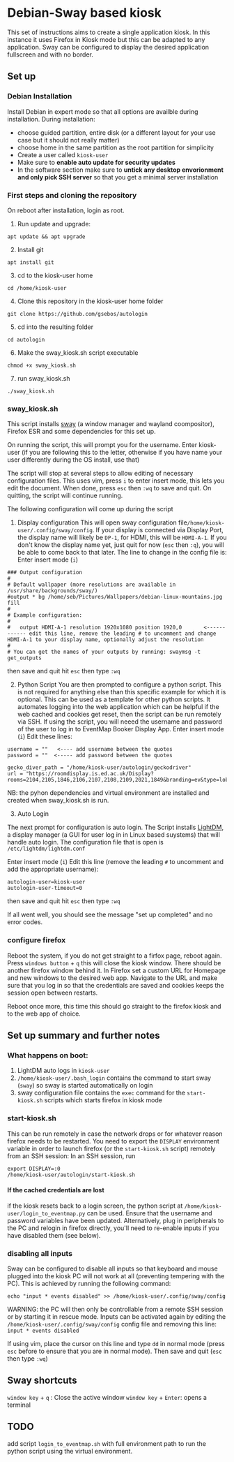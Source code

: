 # Debian-Sway based kiosk

This set of instructions aims to create a single application kiosk. In this instance it uses Firefox in Kiosk mode but this can be adapted to any application. Sway can be configured to display the desired application fullscreen and with no border.

## Set up

### Debian Installation

Install Debian in expert mode so that all options are availble during installation. During installation:
- choose guided partition, entire disk (or a different layout for your use case but it should not really matter)
- choose home in the same partition as the root partition for simplicity
- Create a user called `kiosk-user`
- Make sure to **enable auto update for security updates**
- In the software section make sure to **untick any desktop envorionment and only pick SSH server** so that you get a minimal server installation

### First steps and cloning the repository

On reboot after installation, login as root.

1. Run update and upgrade:
```
apt update && apt upgrade
```
2. Install git
```
apt install git
```
3. cd to the kiosk-user home
```
cd /home/kiosk-user
```
4. Clone this repository in the kiosk-user home folder
```
git clone https://github.com/gsebos/autologin
```  
5. cd into the resulting folder
```
cd autologin
```
6. Make the sway_kiosk.sh script executable
```
chmod +x sway_kiosk.sh
```
7. run sway_kiosk.sh 
```
./sway_kiosk.sh
```

### sway_kiosk.sh

This script installs [sway](https://swaywm.org/) (a window manager and wayland coompositor), Firefox ESR and some dependencies for this set up.

On running the script, this will prompt you for the username. Enter kiosk-user (if you are following this to the letter, otherwise if you have name your user differently during the OS install, use that)

The script will stop at several steps to allow editing of necessary configuration files. This uses vim, press `i` to enter insert mode, this lets you edit the document. When done, press `esc` then `:wq` to save and quit. On quitting, the script will continue running.

The following configuration will come up during the script
1. Display configuration
This will open sway configuration file`/home/kiosk-user/.config/sway/config`. If your display is connected via Display Port, the display name will likely be `DP-1`, for HDMI, this will be `HDMI-A-1`. If you don't know the display name yet, just quit for now (`esc` then `:q`), you will be able to come back to that later. The line to change in the config file is:
Enter insert mode (`i`)

```
### Output configuration
#
# Default wallpaper (more resolutions are available in /usr/share/backgrounds/sway/)
#output * bg /home/seb/Pictures/Wallpapers/debian-linux-mountains.jpg fill
#
# Example configuration:
#
#   output HDMI-A-1 resolution 1920x1080 position 1920,0       <------------ edit this line, remove the leading # to uncomment and change HDMI-A-1 to your display name, optionally adjust the resolution
#
# You can get the names of your outputs by running: swaymsg -t get_outputs

```
then save and quit hit `esc` then type `:wq`

2. Python Script
You are then prompted to configure a python script. This is not required for anything else than this specific example for which it is optional. This can be used as a template for other python scripts. It automates logging into the web application which can be helpful if the web cached and cookies get reset, then the script can be run remotely via SSH. If using the script, you will neeed the username and password of the user to log in to EventMap Booker Display App.
Enter insert mode (`i`)
Edit these lines:
```
username = ""   <---- add username between the quotes
password = ""  <----- add password between the quotes
 
gecko_diver_path = "/home/kiosk-user/autologin/geckodriver"
url = "https://roomdisplay.is.ed.ac.uk/Display?rooms=2104,2105,1846,2106,2107,2108,2109,2021,1849&branding=ev&type=lobbyCalendar&reEntry=1&confAuth=pin&calendarType=bookin"
```

NB: the pyhon dependencies and virtual environment are installed and created when sway_kiosk.sh is run.

3. Auto Login

The next prompt for configuration is auto login. The Script installs [LightDM]([url](https://wiki.archlinux.org/title/LightDM)), a display manager (a GUI for user log in in Linux based suystems) that will handle auto login. The configuration file that is open is `/etc/lightdm/lightdm.conf`

Enter insert mode (`i`)
Edit this line (remove the leading `#` to uncomment and add the appropriate username):
```
autologin-user=kiosk-user
autologin-user-timeout=0
```
then save and quit hit `esc` then type `:wq`

If all went well, you should see the message "set up completed" and no error codes.


### configure firefox

Reboot the system, if you do not get straight to a firfox page, reboot again. Press `windows button` + `q` this will close the kiosk window. There should be another firefox window behind it. In Firefox set a custom URL for Homepage and new windows to the desired web app. Navigate to the URL and make sure that you log in so that the credentials are saved and cookies keeps the session open between restarts. 

Reboot once more, this time this should go straight to the firefox kiosk and to the web app of choice.


## Set up summary and further notes

### What happens on boot:
1. LightDM auto logs in  `kiosk-user`
2. `/home/kiosk-user/.bash_login` contains the command to start sway (`sway`) so sway is started automatically on login
3. sway configuration file contains the `exec` command for the `start-kiosk.sh` scripts which starts firefox in kiosk mode

### start-kiosk.sh

This can be run remotely in case the network drops or for whatever reason firefox needs to be restarted. You need to export the `DISPLAY` environment variable in order to launch firefox (or the `start-kiosk.sh` script) remotely from an SSH session:
In an SSH session, run
```
export DISPLAY=:0
/home/kiosk-user/autologin/start-kiosk.sh
```

#### If the cached credentials are lost
if the kiosk resets back to a login screen, the python script at `/home/kiosk-user/login_to_eventmap.py` can be used. Ensure that the username and password variables have been updated. Alternatively, plug in peripherals to the PC and relogin in firefox directly, you'll need to re-enable inputs if you have disabled them (see below).


### disabling all inputs
Sway can be configured to disable all inputs so that keyboard and mouse plugged into the kiosk PC will not work at all (preventing tempering with the PC). This is achieved by running the following command:
```
echo "input * events disabled" >> /home/kiosk-user/.config/sway/config
```

WARNING: the PC will then only be controllable from a remote SSH session or by starting it in rescue mode. Inputs can be activated again by editing the  `/home/kiosk-user/.config/sway/config` config file and removing this line:
`input * events disabled`

If using vim, place the cursor on this line and type `dd` in normal mode (press `esc` before to ensure that you are in normal mode). Then save and quit (`esc` then type `:wq`)

## Sway shortcuts

`window key` + `q` : Close the active window
`window key` + `Enter`: opens a terminal


## TODO
add script `login_to_eventmap.sh` with full environment path to run the python script using the virtual environment.







